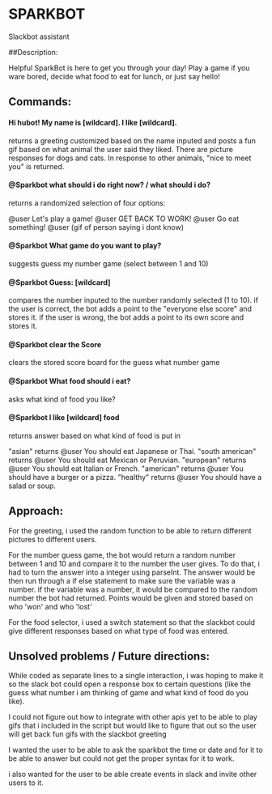 # SPARKBOT
Slackbot assistant

##Description:

Helpful SparkBot is here to get you through your day! Play a game if you ware bored, decide what food to eat for lunch, or just say hello!

## Commands:

#### Hi hubot! My name is [wildcard]. I like [wildcard].
returns a greeting customized based on the name inputed and posts a fun gif based on what animal the user said they liked. There are picture responses for dogs and cats. In response to other animals, "nice to meet you" is returned.

#### @Sparkbot what should i do right now? / what should i do?
returns a randomized selection of four options:

@user Let's play a game!
@user GET BACK TO WORK!
@user Go eat something!
@user (gif of person saying i dont know)

#### @Sparkbot What game do you want to play?
suggests guess my number game (select between 1 and 10)

#### @Sparkbot Guess: [wildcard]
compares the number inputed to the number randomly selected (1 to 10). if the user is correct, the bot adds a point to the "everyone else score" and stores it. if the user is wrong, the bot adds a point to its own score and stores it.

#### @Sparkbot clear the Score
clears the stored score board for the guess what number game

#### @Sparkbot What food should i eat?
asks what kind of food you like?

#### @Sparkbot I like [wildcard] food
returns answer based on what kind of food is put in

"asian" returns @user You should eat Japanese or Thai.
"south american" returns @user You should eat Mexican or Peruvian.
"european" returns @user You should eat Italian or French.
"american" returns @user You should have a burger or a pizza.
"healthy" returns @user You should have a salad or soup.

## Approach:

For the greeting, i used the random function to be able to return different pictures to different users.

For the number guess game, the bot would return a random number between 1 and 10 and compare it to the number the user gives. To do that, i had to turn the answer into a integer using parseInt. The answer would be then run through a if else statement to make sure the variable was a number. if the variable was a number, it would be compared to the random number the bot had returned. Points would be given and stored based on who 'won' and who 'lost'

For the food selector, i used a switch statement so that the slackbot could give different responses based on what type of food was entered.

## Unsolved problems / Future directions:

While coded as separate lines to a single interaction, i was hoping to make it so the slack bot could open a response box to certain questions (like the guess what number i am thinking of game and what kind of food do you like).

I could not figure out how to integrate with other apis yet to be able to play gifs that i included in the script but would like to figure that out so the user will get back fun gifs with the slackbot greeting

I wanted the user to be able to ask the sparkbot the time or date and for it to be able to answer but could not get the proper syntax for it to work.

i also wanted for the user to be able create events in slack and invite other users to it.
